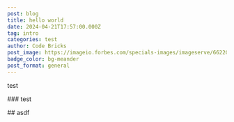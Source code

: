 ```yaml
---
post: blog
title: hello world
date: 2024-04-21T17:57:00.000Z
tag: intro
categories: test
author: Code Bricks
post_image: https://imageio.forbes.com/specials-images/imageserve/662202846cb84bb3a193445a/llama3/960x0.png?format=png&width=960
badge_color: bg-meander
post_format: general
---
```

test

\### test

\## asdf
